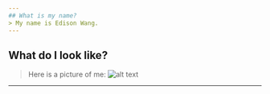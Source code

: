 ```yaml
---
## What is my name?
> My name is Edison Wang.
---
```

## What do I look like?
> Here is a picture of me:
> ![alt text](<img src=""> "Hey look, it's me!")
---
